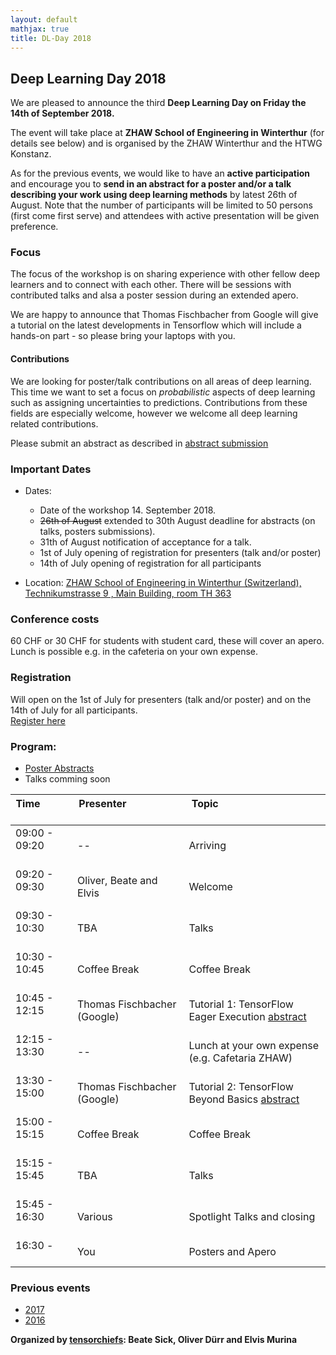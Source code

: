 ```yaml
---
layout: default
mathjax: true
title: DL-Day 2018
---
```


## Deep Learning Day 2018 

We are pleased to announce the third **Deep Learning Day on Friday the 14th of September 2018.** 

The event will take place at **ZHAW School of Engineering in Winterthur** (for details see below) and is organised by the ZHAW Winterthur and the HTWG Konstanz.

As for the previous events, we would like to have an **active participation** and encourage you to **send in an abstract for a poster and/or a talk describing your work using deep learning methods** by latest 26th of August. Note that the number of participants will be limited to 50 persons (first come first serve) and attendees with active presentation will be given preference.  

### Focus

The focus of the workshop is on sharing experience with other fellow deep learners and to connect with each other. There will be sessions with contributed talks and alsa a poster session during an extended apero. 

We are happy to announce that Thomas Fischbacher from Google will give a tutorial on the latest developments in Tensorflow which will include a hands-on part - so please bring your laptops with you.


#### Contributions
We are looking for poster/talk contributions on all areas of deep learning. This time we want to set a focus on *probabilistic* aspects of deep learning such as assigning uncertainties to predictions. Contributions from these fields are especially welcome, however we welcome all deep learning related contributions.   

Please submit an abstract as described in [abstract submission](abstract)


### Important Dates
* Dates:  
  * Date of the workshop 14. September 2018.  
  * <del>26th of August</del> extended to 30th August deadline for abstracts (on talks, posters submissions).  
  * 31th of August notification of acceptance for a talk.  
  *  1st of July opening of registration for presenters (talk and/or poster)  
  * 14th of July opening of registration for all participants

* Location: [ZHAW School of Engineering in Winterthur (Switzerland), Technikumstrasse 9 , Main Building, room TH 363](https://www.google.com/maps/place/47%C2%B029'50.6%22N+8%C2%B043'45.6%22E/@47.497385,8.7282257,18z/data=!3m1!4b1!4m6!3m5!1s0x0:0x0!7e2!8m2!3d47.4973855!4d8.7293202?hl=en-US)


### Conference costs
60 CHF or 30 CHF for students with student card, these will cover an apero. Lunch is possible e.g. in the cafeteria on your own expense. 

### Registration
Will open on the 1st of July for presenters (talk and/or poster) and on the 14th of July for all participants.  
[Register here](https://en.xing-events.com/IZOSANA)

### Program: 
* [Poster Abstracts](posters.md)
* Talks comming soon

Time &nbsp; &nbsp; &nbsp; &nbsp; &nbsp; &nbsp; &nbsp; &nbsp; &nbsp; &nbsp; &nbsp; | Presenter &nbsp; &nbsp; &nbsp; &nbsp; &nbsp;&nbsp; &nbsp; &nbsp; &nbsp; &nbsp; &nbsp; &nbsp; &nbsp; &nbsp; &nbsp; &nbsp;&nbsp; &nbsp; &nbsp; &nbsp; &nbsp; &nbsp; | Topic &nbsp; &nbsp; &nbsp; &nbsp; &nbsp; &nbsp; &nbsp; &nbsp; &nbsp; &nbsp; &nbsp;&nbsp; &nbsp; &nbsp; &nbsp; &nbsp; &nbsp; &nbsp; &nbsp; &nbsp; &nbsp; &nbsp;&nbsp; &nbsp; &nbsp; &nbsp; &nbsp; &nbsp; &nbsp; &nbsp; &nbsp; &nbsp; &nbsp; &nbsp; &nbsp; &nbsp;
---|---|---
09:00 - 09:20 <br><br/> | --        | Arriving
09:20 - 09:30 <br><br/> | Oliver, Beate and Elvis | Welcome 
09:30 - 10:30 <br><br/> | TBA | Talks
10:30 - 10:45 <br><br/> | Coffee Break | Coffee Break
10:45 - 12:15 <br><br/> | Thomas Fischbacher (Google) | Tutorial 1: TensorFlow Eager Execution [abstract](tutorial1)
12:15 - 13:30 <br><br/> | -- | Lunch at your own expense (e.g. Cafetaria ZHAW)
13:30 - 15:00 <br><br/> | Thomas Fischbacher (Google) | Tutorial 2: TensorFlow Beyond Basics [abstract](tutorial2)
15:00 - 15:15 <br><br/> | Coffee Break | Coffee Break
15:15 - 15:45 <br><br/>  | TBA | Talks
15:45 - 16:30 <br><br/> | Various | Spotlight Talks and closing
16:30 -  <br><br/> | You | Posters and Apero

### Previous events
* [2017](https://tensorchiefs.github.io/dlday2017/)
* [2016](https://sites.google.com/site/sdsdlday2016/) 

**Organized by [tensorchiefs](https://github.com/tensorchiefs/): Beate Sick, Oliver Dürr and Elvis Murina**
